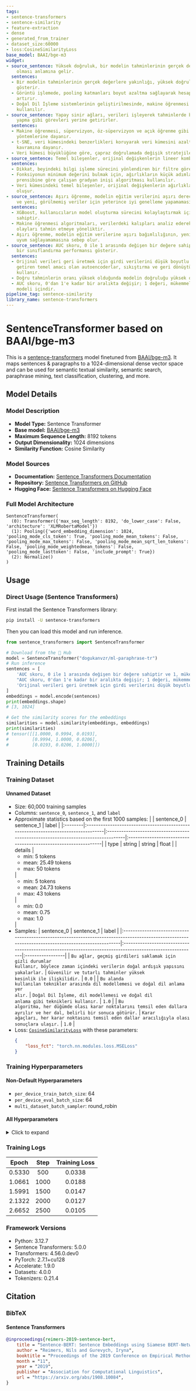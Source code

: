 ```yaml
---
tags:
- sentence-transformers
- sentence-similarity
- feature-extraction
- dense
- generated_from_trainer
- dataset_size:60000
- loss:CosineSimilarityLoss
base_model: BAAI/bge-m3
widget:
- source_sentence: Yüksek doğruluk, bir modelin tahminlerinin gerçek değerlere yakın
    olması anlamına gelir.
  sentences:
  - Bir modelin tahminlerinin gerçek değerlere yakınlığı, yüksek doğruluk seviyesini
    gösterir.
  - Görüntü işlemede, pooling katmanları boyut azaltma sağlayarak hesaplama verimliliğini
    artırır.
  - Doğal Dil İşleme sistemlerinin geliştirilmesinde, makine öğrenmesi algoritmaları
    kullanılır.
- source_sentence: Yapay sinir ağları, verileri işleyerek tahminlerde bulunma ve sınıflandırma
    yapma gibi görevleri yerine getirirler.
  sentences:
  - Makine öğrenmesi, süpervizyon, öz-süpervizyon ve açık öğrenme gibi çeşitli öğrenme
    yöntemlerine dayanır.
  - t-SNE, veri kümesindeki benzerlikleri koruyarak veri kümesini azaltmak için manifold
    kavramına dayanır.
  - Veri kümesi büyüklüğüne göre, çapraz doğrulamada değişik stratejiler kullanılabilir.
- source_sentence: Temel bileşenler, orijinal değişkenlerin lineer kombinasyonlarıdır.
  sentences:
  - Dikkat, beyindeki bilgi işleme sürecini yönlendiren bir filtre görevi görür.
  - Fonksiyonun minimum değerini bulmak için, ağırlıkların küçük adımlarla ayarlanması
    prensibine göre çalışan gradyan inişi algoritması kullanılır.
  - Veri kümesindeki temel bileşenler, orijinal değişkenlerin ağırlıklandırılmış toplamlarından
    oluşur.
- source_sentence: Aşırı öğrenme, modelin eğitim verilerini aşırı derecede öğrenmesi
    ve yeni, görülmemiş veriler için yeterince iyi genelleme yapamaması durumudur.
  sentences:
  - XGBoost, kullanıcıların model oluşturma sürecini kolaylaştırmak için çeşitli özelliklere
    sahiptir.
  - Makine öğrenmesi algoritmaları, verilerdeki kalıpları analiz ederek gelecekteki
    olayları tahmin etmeye yöneliktir.
  - Aşırı öğrenme, modelin eğitim verilerine aşırı bağımlılığının, yeni verilerle
    uyum sağlayamamasına sebep olur.
- source_sentence: AUC skoru, 0 ile 1 arasında değişen bir değere sahiptir ve 1, mükemmel
    bir sınıflandırma performansı gösterir.
  sentences:
  - Orijinal verileri geri üretmek için girdi verilerini düşük boyutlu temsil haline
    getiren temel amacı olan autoencoderlar, sıkıştırma ve geri dönüştürme süreçlerini
    kullanır.
  - Doğru tahminlerin oranı yüksek olduğunda modelin doğruluğu yüksek olur.
  - AUC skoru, 0'dan 1'e kadar bir aralıkta değişir; 1 değeri, mükemmel bir sınıflandırma
    modeli içindir.
pipeline_tag: sentence-similarity
library_name: sentence-transformers
---
```


# SentenceTransformer based on BAAI/bge-m3

This is a [sentence-transformers](https://www.SBERT.net) model finetuned from [BAAI/bge-m3](https://huggingface.co/BAAI/bge-m3). It maps sentences & paragraphs to a 1024-dimensional dense vector space and can be used for semantic textual similarity, semantic search, paraphrase mining, text classification, clustering, and more.

## Model Details

### Model Description
- **Model Type:** Sentence Transformer
- **Base model:** [BAAI/bge-m3](https://huggingface.co/BAAI/bge-m3) <!-- at revision 5617a9f61b028005a4858fdac845db406aefb181 -->
- **Maximum Sequence Length:** 8192 tokens
- **Output Dimensionality:** 1024 dimensions
- **Similarity Function:** Cosine Similarity
<!-- - **Training Dataset:** Unknown -->
<!-- - **Language:** Unknown -->
<!-- - **License:** Unknown -->

### Model Sources

- **Documentation:** [Sentence Transformers Documentation](https://sbert.net)
- **Repository:** [Sentence Transformers on GitHub](https://github.com/UKPLab/sentence-transformers)
- **Hugging Face:** [Sentence Transformers on Hugging Face](https://huggingface.co/models?library=sentence-transformers)

### Full Model Architecture

```
SentenceTransformer(
  (0): Transformer({'max_seq_length': 8192, 'do_lower_case': False, 'architecture': 'XLMRobertaModel'})
  (1): Pooling({'word_embedding_dimension': 1024, 'pooling_mode_cls_token': True, 'pooling_mode_mean_tokens': False, 'pooling_mode_max_tokens': False, 'pooling_mode_mean_sqrt_len_tokens': False, 'pooling_mode_weightedmean_tokens': False, 'pooling_mode_lasttoken': False, 'include_prompt': True})
  (2): Normalize()
)
```

## Usage

### Direct Usage (Sentence Transformers)

First install the Sentence Transformers library:

```bash
pip install -U sentence-transformers
```

Then you can load this model and run inference.
```python
from sentence_transformers import SentenceTransformer

# Download from the 🤗 Hub
model = SentenceTransformer("dogukanvzr/ml-paraphrase-tr")
# Run inference
sentences = [
    'AUC skoru, 0 ile 1 arasında değişen bir değere sahiptir ve 1, mükemmel bir sınıflandırma performansı gösterir.',
    "AUC skoru, 0'dan 1'e kadar bir aralıkta değişir; 1 değeri, mükemmel bir sınıflandırma modeli içindir.",
    'Orijinal verileri geri üretmek için girdi verilerini düşük boyutlu temsil haline getiren temel amacı olan autoencoderlar, sıkıştırma ve geri dönüştürme süreçlerini kullanır.',
]
embeddings = model.encode(sentences)
print(embeddings.shape)
# [3, 1024]

# Get the similarity scores for the embeddings
similarities = model.similarity(embeddings, embeddings)
print(similarities)
# tensor([[1.0000, 0.9994, 0.0193],
#         [0.9994, 1.0000, 0.0206],
#         [0.0193, 0.0206, 1.0000]])
```

<!--
### Direct Usage (Transformers)

<details><summary>Click to see the direct usage in Transformers</summary>

</details>
-->

<!--
### Downstream Usage (Sentence Transformers)

You can finetune this model on your own dataset.

<details><summary>Click to expand</summary>

</details>
-->

<!--
### Out-of-Scope Use

*List how the model may foreseeably be misused and address what users ought not to do with the model.*
-->

<!--
## Bias, Risks and Limitations

*What are the known or foreseeable issues stemming from this model? You could also flag here known failure cases or weaknesses of the model.*
-->

<!--
### Recommendations

*What are recommendations with respect to the foreseeable issues? For example, filtering explicit content.*
-->

## Training Details

### Training Dataset

#### Unnamed Dataset

* Size: 60,000 training samples
* Columns: <code>sentence_0</code>, <code>sentence_1</code>, and <code>label</code>
* Approximate statistics based on the first 1000 samples:
  |         | sentence_0                                                                        | sentence_1                                                                        | label                                                          |
  |:--------|:----------------------------------------------------------------------------------|:----------------------------------------------------------------------------------|:---------------------------------------------------------------|
  | type    | string                                                                            | string                                                                            | float                                                          |
  | details | <ul><li>min: 5 tokens</li><li>mean: 25.49 tokens</li><li>max: 50 tokens</li></ul> | <ul><li>min: 5 tokens</li><li>mean: 24.73 tokens</li><li>max: 43 tokens</li></ul> | <ul><li>min: 0.0</li><li>mean: 0.75</li><li>max: 1.0</li></ul> |
* Samples:
  | sentence_0                                                                                                                                         | sentence_1                                                                                               | label            |
  |:---------------------------------------------------------------------------------------------------------------------------------------------------|:---------------------------------------------------------------------------------------------------------|:-----------------|
  | <code>Bu ağlar, geçmiş girdileri saklamak için gizli durumlar kullanır, böylece zaman içindeki verilerin doğal ardışık yapısını yakalarlar.</code> | <code>Güvenilir ve tutarlı tahminler yüksek kesinlik ile ilişkilidir.</code>                             | <code>0.0</code> |
  | <code>Bu alanda kullanılan teknikler arasında dil modellemesi ve doğal dil anlama yer alır.</code>                                                 | <code>Doğal Dil İşleme, dil modellemesi ve doğal dil anlama gibi teknikleri kullanır.</code>             | <code>1.0</code> |
  | <code>Bu algoritma, her düğümde olası karar noktalarını temsil eden dallara ayrılır ve her dal, belirli bir sonuca götürür.</code>                 | <code>Karar ağaçları, her karar noktasını temsil eden dallar aracılığıyla olası sonuçlara ulaşır.</code> | <code>1.0</code> |
* Loss: [<code>CosineSimilarityLoss</code>](https://sbert.net/docs/package_reference/sentence_transformer/losses.html#cosinesimilarityloss) with these parameters:
  ```json
  {
      "loss_fct": "torch.nn.modules.loss.MSELoss"
  }
  ```

### Training Hyperparameters
#### Non-Default Hyperparameters

- `per_device_train_batch_size`: 64
- `per_device_eval_batch_size`: 64
- `multi_dataset_batch_sampler`: round_robin

#### All Hyperparameters
<details><summary>Click to expand</summary>

- `overwrite_output_dir`: False
- `do_predict`: False
- `eval_strategy`: no
- `prediction_loss_only`: True
- `per_device_train_batch_size`: 64
- `per_device_eval_batch_size`: 64
- `per_gpu_train_batch_size`: None
- `per_gpu_eval_batch_size`: None
- `gradient_accumulation_steps`: 1
- `eval_accumulation_steps`: None
- `torch_empty_cache_steps`: None
- `learning_rate`: 5e-05
- `weight_decay`: 0.0
- `adam_beta1`: 0.9
- `adam_beta2`: 0.999
- `adam_epsilon`: 1e-08
- `max_grad_norm`: 1
- `num_train_epochs`: 3
- `max_steps`: -1
- `lr_scheduler_type`: linear
- `lr_scheduler_kwargs`: {}
- `warmup_ratio`: 0.0
- `warmup_steps`: 0
- `log_level`: passive
- `log_level_replica`: warning
- `log_on_each_node`: True
- `logging_nan_inf_filter`: True
- `save_safetensors`: True
- `save_on_each_node`: False
- `save_only_model`: False
- `restore_callback_states_from_checkpoint`: False
- `no_cuda`: False
- `use_cpu`: False
- `use_mps_device`: False
- `seed`: 42
- `data_seed`: None
- `jit_mode_eval`: False
- `use_ipex`: False
- `bf16`: False
- `fp16`: False
- `fp16_opt_level`: O1
- `half_precision_backend`: auto
- `bf16_full_eval`: False
- `fp16_full_eval`: False
- `tf32`: None
- `local_rank`: 0
- `ddp_backend`: None
- `tpu_num_cores`: None
- `tpu_metrics_debug`: False
- `debug`: []
- `dataloader_drop_last`: False
- `dataloader_num_workers`: 0
- `dataloader_prefetch_factor`: None
- `past_index`: -1
- `disable_tqdm`: False
- `remove_unused_columns`: True
- `label_names`: None
- `load_best_model_at_end`: False
- `ignore_data_skip`: False
- `fsdp`: []
- `fsdp_min_num_params`: 0
- `fsdp_config`: {'min_num_params': 0, 'xla': False, 'xla_fsdp_v2': False, 'xla_fsdp_grad_ckpt': False}
- `fsdp_transformer_layer_cls_to_wrap`: None
- `accelerator_config`: {'split_batches': False, 'dispatch_batches': None, 'even_batches': True, 'use_seedable_sampler': True, 'non_blocking': False, 'gradient_accumulation_kwargs': None}
- `deepspeed`: None
- `label_smoothing_factor`: 0.0
- `optim`: adamw_torch
- `optim_args`: None
- `adafactor`: False
- `group_by_length`: False
- `length_column_name`: length
- `ddp_find_unused_parameters`: None
- `ddp_bucket_cap_mb`: None
- `ddp_broadcast_buffers`: False
- `dataloader_pin_memory`: True
- `dataloader_persistent_workers`: False
- `skip_memory_metrics`: True
- `use_legacy_prediction_loop`: False
- `push_to_hub`: False
- `resume_from_checkpoint`: None
- `hub_model_id`: None
- `hub_strategy`: every_save
- `hub_private_repo`: None
- `hub_always_push`: False
- `hub_revision`: None
- `gradient_checkpointing`: False
- `gradient_checkpointing_kwargs`: None
- `include_inputs_for_metrics`: False
- `include_for_metrics`: []
- `eval_do_concat_batches`: True
- `fp16_backend`: auto
- `push_to_hub_model_id`: None
- `push_to_hub_organization`: None
- `mp_parameters`: 
- `auto_find_batch_size`: False
- `full_determinism`: False
- `torchdynamo`: None
- `ray_scope`: last
- `ddp_timeout`: 1800
- `torch_compile`: False
- `torch_compile_backend`: None
- `torch_compile_mode`: None
- `include_tokens_per_second`: False
- `include_num_input_tokens_seen`: False
- `neftune_noise_alpha`: None
- `optim_target_modules`: None
- `batch_eval_metrics`: False
- `eval_on_start`: False
- `use_liger_kernel`: False
- `liger_kernel_config`: None
- `eval_use_gather_object`: False
- `average_tokens_across_devices`: False
- `prompts`: None
- `batch_sampler`: batch_sampler
- `multi_dataset_batch_sampler`: round_robin
- `router_mapping`: {}
- `learning_rate_mapping`: {}

</details>

### Training Logs
| Epoch  | Step | Training Loss |
|:------:|:----:|:-------------:|
| 0.5330 | 500  | 0.0338        |
| 1.0661 | 1000 | 0.0188        |
| 1.5991 | 1500 | 0.0147        |
| 2.1322 | 2000 | 0.0127        |
| 2.6652 | 2500 | 0.0105        |


### Framework Versions
- Python: 3.12.7
- Sentence Transformers: 5.0.0
- Transformers: 4.56.0.dev0
- PyTorch: 2.7.1+cu128
- Accelerate: 1.9.0
- Datasets: 4.0.0
- Tokenizers: 0.21.4

## Citation

### BibTeX

#### Sentence Transformers
```bibtex
@inproceedings{reimers-2019-sentence-bert,
    title = "Sentence-BERT: Sentence Embeddings using Siamese BERT-Networks",
    author = "Reimers, Nils and Gurevych, Iryna",
    booktitle = "Proceedings of the 2019 Conference on Empirical Methods in Natural Language Processing",
    month = "11",
    year = "2019",
    publisher = "Association for Computational Linguistics",
    url = "https://arxiv.org/abs/1908.10084",
}
```

<!--
## Glossary

*Clearly define terms in order to be accessible across audiences.*
-->

<!--
## Model Card Authors

*Lists the people who create the model card, providing recognition and accountability for the detailed work that goes into its construction.*
-->

<!--
## Model Card Contact

*Provides a way for people who have updates to the Model Card, suggestions, or questions, to contact the Model Card authors.*
-->